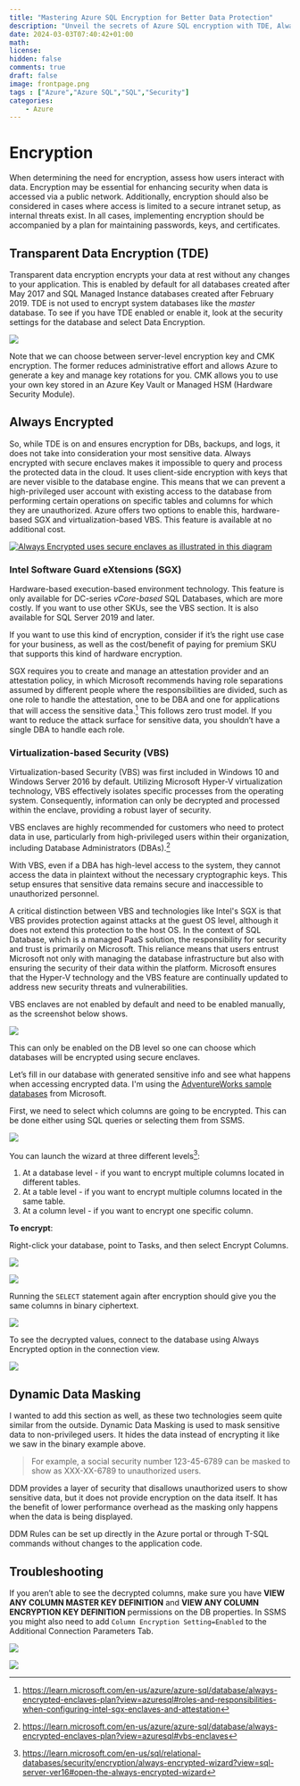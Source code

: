 ```yaml
---
title: "Mastering Azure SQL Encryption for Better Data Protection"
description: "Unveil the secrets of Azure SQL encryption with TDE, Always Encrypted, and more in this short guide. Explore server-level encryption, client-side security, and the benefits of SGX and VBS. Discover best practices and troubleshooting tips for a secure Azure SQL experience." 
date: 2024-03-03T07:40:42+01:00
math: 
license: 
hidden: false
comments: true
draft: false
image: frontpage.png
tags : ["Azure","Azure SQL","SQL","Security"]
categories:
    - Azure
---
```


# Encryption

When determining the need for encryption, assess how users interact with data. Encryption may be essential for enhancing security when data is accessed via a public network. Additionally, encryption should also be considered in cases where access is limited to a secure intranet setup, as internal threats exist. In all cases, implementing encryption should be accompanied by a plan for maintaining passwords, keys, and certificates.

## Transparent Data Encryption (TDE)

Transparent data encryption encrypts your data at rest without any changes to your application. This is enabled by default for all databases created after May 2017 and SQL Managed Instance databases created after February 2019. TDE is not used to encrypt system databases like the _master_ database. To see if you have TDE enabled or enable it, look at the security settings for the database and select Data Encryption.

![](1.png)

Note that we can choose between server-level encryption key and CMK encryption. The former reduces administrative effort and allows Azure to generate a key and manage key rotations for you. CMK allows you to use your own key stored in an Azure Key Vault or Managed HSM (Hardware Security Module).

## Always Encrypted

So, while TDE is on and ensures encryption for DBs, backups, and logs, it does not take into consideration your most sensitive data. Always encrypted with secure enclaves makes it impossible to query and process the protected data in the cloud. It uses client-side encryption with keys that are never visible to the database engine. This means that we can prevent a high-privileged user account with existing access to the database from performing certain operations on specific tables and columns for which they are unauthorized. Azure offers two options to enable this, hardware-based SGX and virtualization-based VBS. This feature is available at no additional cost.

[![Always Encrypted uses secure enclaves as illustrated in this diagram](4.png)](https://learn.microsoft.com/en-us/sql/relational-databases/security/encryption/always-encrypted-enclaves?view=sql-server-ver16) 

### Intel Software Guard eXtensions (SGX)

Hardware-based execution-based environment technology. This feature is only available for DC-series _vCore-based_ SQL Databases, which are more costly. If you want to use other SKUs, see the VBS section. It is also available for SQL Server 2019 and later.

If you want to use this kind of encryption, consider if it’s the right use case for your business, as well as the cost/benefit of paying for premium SKU that supports this kind of hardware encryption.

SGX requires you to create and manage an attestation provider and an attestation policy, in which Microsoft recommends having role separations assumed by different people where the responsibilities are divided, such as one role to handle the attestation, one to be DBA and one for applications that will access the sensitive data.[^2] This follows zero trust model. If you want to reduce the attack surface for sensitive data, you shouldn’t have a single DBA to handle each role.

[^2]: https://learn.microsoft.com/en-us/azure/azure-sql/database/always-encrypted-enclaves-plan?view=azuresql#roles-and-responsibilities-when-configuring-intel-sgx-enclaves-and-attestation

### Virtualization-based Security (VBS)

Virtualization-based Security (VBS) was first included in Windows 10 and Windows Server 2016 by default. Utilizing Microsoft Hyper-V virtualization technology, VBS effectively isolates specific processes from the operating system. Consequently, information can only be decrypted and processed within the enclave, providing a robust layer of security.

VBS enclaves are highly recommended for customers who need to protect data in use, particularly from high-privileged users within their organization, including Database Administrators (DBAs).[^3] 

With VBS, even if a DBA has high-level access to the system, they cannot access the data in plaintext without the necessary cryptographic keys. This setup ensures that sensitive data remains secure and inaccessible to unauthorized personnel.

[^3]: https://learn.microsoft.com/en-us/azure/azure-sql/database/always-encrypted-enclaves-plan?view=azuresql#vbs-enclaves

A critical distinction between VBS and technologies like Intel's SGX is that VBS provides protection against attacks at the guest OS level, although it does not extend this protection to the host OS. In the context of SQL Database, which is a managed PaaS solution, the responsibility for security and trust is primarily on Microsoft. This reliance means that users entrust Microsoft not only with managing the database infrastructure but also with ensuring the security of their data within the platform. Microsoft ensures that the Hyper-V technology and the VBS feature are continually updated to address new security threats and vulnerabilities.

VBS enclaves are not enabled by default and need to be enabled manually, as the screenshot below shows.

![](3.png)

This can only be enabled on the DB level so one can choose which databases will be encrypted using secure enclaves.

Let’s fill in our database with generated sensitive info and see what happens when accessing encrypted data. I'm using the [AdventureWorks sample databases](https://learn.microsoft.com/en-us/sql/samples/adventureworks-install-configure?view=sql-server-ver16&tabs=ssms) from Microsoft. 

First, we need to select which columns are going to be encrypted. This can be done either using SQL queries or selecting them from SSMS.


![](5.png)

You can launch the wizard at three different levels[^4]:

1. At a database level - if you want to encrypt multiple columns located in different tables.
2. At a table level - if you want to encrypt multiple columns located in the same table.
3. At a column level - if you want to encrypt one specific column.

[^4]: https://learn.microsoft.com/en-us/sql/relational-databases/security/encryption/always-encrypted-wizard?view=sql-server-ver16#open-the-always-encrypted-wizard

**To encrypt**:

 Right-click your database, point to Tasks, and then select Encrypt Columns.

![](6.png)

![](7.png)

Running the `SELECT` statement again after encryption should give you the same columns in binary ciphertext.

![](8.png)

To see the decrypted values, connect to the database using Always Encrypted option in the connection view.

![](9.png)

## Dynamic Data Masking
I wanted to add this section as well, as these two technologies seem quite similar from the outside. Dynamic Data Masking is used to mask sensitive data to non-privileged users. It hides the data instead of encrypting it like we saw in the binary example above.  
> For example, a social security number 123-45-6789 can be masked to show as XXX-XX-6789 to unauthorized users.

DDM provides a layer of security that disallows unauthorized users to show sensitive data, but it does not provide encryption on the data itself. It has the benefit of lower performance overhead as the masking only happens when the data is being displayed.  

DDM Rules can be set up directly in the Azure portal or through T-SQL commands without changes to the application code.

## **Troubleshooting**

If you aren’t able to see the decrypted columns, make sure you have **VIEW ANY COLUMN MASTER KEY DEFINITION** and **VIEW ANY COLUMN ENCRYPTION KEY DEFINITION** permissions on the DB properties. In SSMS you might also need to add `Column Encryption Setting=Enabled` to the Additional Connection Parameters Tab.

![](10.png)

![](11.png)